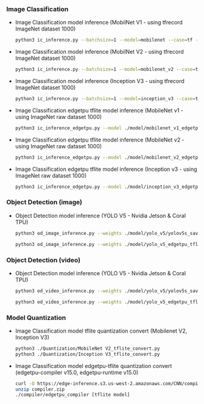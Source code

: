 ### Image Classification


- Image Classification model inference (MobilNet V1 - using tfrecord ImageNet dataset 1000)
    
    ```bash
    python3 ic_inference.py --batchsize=1 --model=mobilenet --case=tf --quantization=FP32 --engines=1 --img_size=224
    ```
    
- Image Classification model inference (MobilNet V2 - using tfrecord ImageNet dataset 1000)
    
    ```bash
    python3 ic_inference.py --batchsize=1 --model=mobilenet_v2 --case=tf --quantization=FP32 --engines=1 --img_size=224
    ```
    
- Image Classification model inference (Inception V3 - using tfrecord ImageNet dataset 1000)
    
    ```bash
    python3 ic_inference.py --batchsize=1 --model=inception_v3 --case=tf --quantization=FP32 --engines=1 --img_size=299
    ```

- Image Classification edgetpu tflite model inference (MobileNet v1 - using ImageNet raw dataset 1000)

    ```bash 
    python3 ic_inference_edgetpu.py --model ./model/mobilenet_v1_edgetpu_tflite/tf2_mobilenet_v1_1.0_224_ptq_edgetpu.tflite  --labels ./dataset/imagenet/imagenet_metadata.txt
    ```

- Image Classification edgetpu tflite model inference (MobileNet v2 - using ImageNet raw dataset 1000)

    ```bash 
    python3 ic_inference_edgetpu.py --model ./model/mobilenet_v2_edgetpu_tflite/tf2_mobilenet_v2_1.0_224_ptq_edgetpu.tflite  --labels ./dataset/imagenet/imagenet_metadata.txt
    ```

- Image Classification edgetpu tflite model inference (Inception v3 - using ImageNet raw dataset 1000)

    ```bash
    python3 ic_inference_edgetpu.py --model ./model/inception_v3_edgetpu_tflite/inceptionv3_edgetpu.tflite  --labels ./dataset/imagenet/imagenet_metadata.txt
    ```


### Object Detection (image)

- Object Detection model inference (YOLO V5 - Nvidia Jetson & Coral TPU)

    ```bash
    python3 od_image_inference.py --weights ./model/yolo_v5/yolov5s_saved_model_FP32 --data ./model/yolo_v5/coco.yaml --batch-size 1
    ```
    ```bash
    python3 od_image_inference.py --weights ./model/yolo_v5_edgetpu_tflite/yolov5s-int8_edgetpu.tflite --data ./model/yolo_v5/coco.yaml --batch-size 1
    ```
    
### Object Detection (video)

- Object Detection model inference (YOLO V5 - Nvidia Jetson & Coral TPU)

    ```bash
    python3 od_video_inference.py --weights ./model/yolo_v5/yolov5s_saved_model_FP32  --source ./dataset/video/road.mp4 --data ./model/yolo_v5/coco.yaml
    ```
    ```bash
    python3 od_video_inference.py --weights ./model/yolo_v5_edgetpu_tflite/yolov5s-int8_edgetpu.tflite  --source ./dataset/video/road.mp4 --data ./model/yolo_v5/coco.yaml
    ```

### Model Quantization 

- Image Classification model tflite quantization convert (Mobilenet V2, Inception V3)
    ```bash
    python3 ./Quantization/MobileNet V2_tflite_convert.py
    python3 ./Quantization/Inception V3_tflite_convert.py
    ```
- Image Classification model edgetpu-tflite quantization convert (edgetpu-compiler v15.0, edgetpu-runtime v15.0)
    ```bash
    curl -O https://edge-inference.s3.us-west-2.amazonaws.com/CNN/compiler.zip
    unzip compiler.zip
    ./compiler/edgetpu_compiler [tflite model]
    ```
